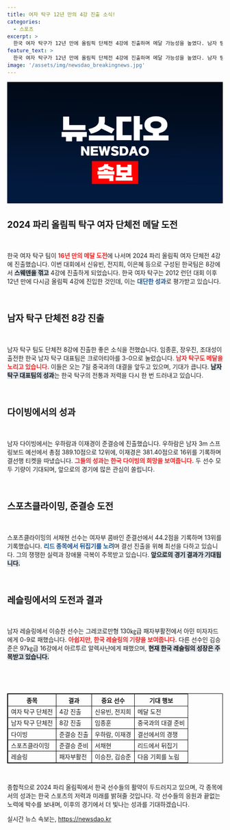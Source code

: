 ```yaml
---
title: 여자 탁구 12년 만의 4강 진출 소식!
categories:
  - 스포츠
excerpt: >
  한국 여자 탁구가 12년 만에 올림픽 단체전 4강에 진출하며 메달 가능성을 높였다. 남자 팀 역시 8강에 올라 세계 최강 중국과의 대결을 앞두고 있으며, 다이빙과 스포츠클라이밍에서도 주목할 만한 성과를 거두고 있다.
feature_text: >
  한국 여자 탁구가 12년 만에 올림픽 단체전 4강에 진출하며 메달 가능성을 높였다. 남자 팀 역시 8강에 올라 세계 최강 중국과의 대결을 앞두고 있으며, 다이빙과 스포츠클라이밍에서도 주목할 만한 성과를 거두고 있다.
image: '/assets/img/newsdao_breakingnews.jpg'
---
```


<p><img src="/assets/img/newsdao_breakingnews.jpg" alt="bookingtag 속보" /></p>

<h2 data-ke-size="size26">2024 파리 올림픽 탁구 여자 단체전 메달 도전</h2>

<p data-ke-size="size16">&nbsp;</p>

<p>한국 여자 탁구 팀이 <b><span style="color: #ee2323;">16년 만의 메달 도전</span></b>에 나서며 2024 파리 올림픽 여자 단체전 4강에 진출했습니다. 이번 대회에서 신유빈, 전지희, 이은혜 등으로 구성된 한국팀은 8강에서 <b><span style="background-color: #21538527;">스웨덴을 꺾고</span></b> 4강에 진출하게 되었습니다. 한국 여자 탁구는 2012 런던 대회 이후 12년 만에 다시금 올림픽 4강에 진입한 것인데, 이는 <b><span style="color: #1a5490;">대단한 성과</span></b>로 평가받고 있습니다.</p>

<p data-ke-size="size16">&nbsp;</p>

<h2 data-ke-size="size26">남자 탁구 단체전 8강 진출</h2>

<p data-ke-size="size16">&nbsp;</p>

<p>남자 탁구 팀도 단체전 8강에 진출한 좋은 소식을 전했습니다. 임종훈, 장우진, 조대성이 출전한 한국 남자 탁구 대표팀은 크로아티아를 3-0으로 눌렀습니다. <b><span style="color: #ee2323;">남자 탁구도 메달을 노리고 있습니다.</span></b> 이들은 오는 7일 중국과의 대결을 앞두고 있으며, 기대가 큽니다. <b><span style="background-color: #21538527;">남자 탁구 대표팀의 성과</span></b>는 한국 탁구의 전통과 저력을 다시 한 번 드러내고 있습니다.</p>

<p data-ke-size="size16">&nbsp;</p>

<h2 data-ke-size="size26">다이빙에서의 성과</h2>

<p data-ke-size="size16">&nbsp;</p>

<p>남자 다이빙에서는 우하람과 이재경이 준결승에 진출했습니다. 우하람은 남자 3m 스프링보드 예선에서 총점 389.10점으로 12위에, 이재경은 381.40점으로 16위를 기록하며 결선행 티켓을 따냈습니다. <b><span style="color: #ee2323;">그들의 성과는 한국 다이빙의 희망을 보여줍니다.</span></b> 두 선수 모두 기량이 기대되며, 앞으로의 경기에 많은 관심이 쏠립니다.</p>

<p data-ke-size="size16">&nbsp;</p>

<h2 data-ke-size="size26">스포츠클라이밍, 준결승 도전</h2>

<p data-ke-size="size16">&nbsp;</p>

<p>스포츠클라이밍의 서채현 선수는 여자부 콤바인 준결선에서 44.2점을 기록하며 13위를 기록했습니다. <b><span style="color: #1a5490;">리드 종목에서 뒤집기를 노려</span></b>며 결선 진출을 위해 최선을 다하고 있습니다. 그의 쟁쟁한 실력과 장애물 극복이 주목받고 있습니다. <b><span style="background-color: #21538527;">앞으로의 경기 결과가 기대됩니다.</span></b></p>

<p data-ke-size="size16">&nbsp;</p>

<h2 data-ke-size="size26">레슬링에서의 도전과 결과</h2>

<p data-ke-size="size16">&nbsp;</p>

<p>남자 레슬링에서 이승찬 선수는 그레코로만형 130㎏급 패자부활전에서 아민 미자자드에게 0-9로 패했습니다. <b><span style="color: #ee2323;">아쉽지만, 한국 레슬링의 기량을 보여줍니다.</span></b> 다른 선수인 김승준은 97㎏급 16강에서 아르투르 알렉사냔에게 패했으며, <b><span style="background-color: #21538527;">현재 한국 레슬링의 성장은 주목받고 있습니다.</span></b> </p>

<p data-ke-size="size16">&nbsp;</p>

<p><br /></p>

<table style="width:100%;border:1px solid black;">
    <tr>
        <th style="border:1px solid black;">종목</th>
        <th style="border:1px solid black;">결과</th>
        <th style="border:1px solid black;">중요 선수</th>
        <th style="border:1px solid black;">기대 행보</th>
    </tr>
    <tr>
        <td style="border:1px solid black;">여자 탁구 단체전</td>
        <td style="border:1px solid black;">4강 진출</td>
        <td style="border:1px solid black;">신유빈, 전지희</td>
        <td style="border:1px solid black;">메달 도전</td>
    </tr>
    <tr>
        <td style="border:1px solid black;">남자 탁구 단체전</td>
        <td style="border:1px solid black;">8강 진출</td>
        <td style="border:1px solid black;">임종훈</td>
        <td style="border:1px solid black;">중국과의 대결 준비</td>
    </tr>
    <tr>
        <td style="border:1px solid black;">다이빙</td>
        <td style="border:1px solid black;">준결승 진출</td>
        <td style="border:1px solid black;">우하람, 이재경</td>
        <td style="border:1px solid black;">결선에서의 경쟁</td>
    </tr>
    <tr>
        <td style="border:1px solid black;">스포츠클라이밍</td>
        <td style="border:1px solid black;">준결승 준비</td>
        <td style="border:1px solid black;">서채현</td>
        <td style="border:1px solid black;">리드에서 뒤집기</td>
    </tr>
    <tr>
        <td style="border:1px solid black;">레슬링</td>
        <td style="border:1px solid black;">패자부활전</td>
        <td style="border:1px solid black;">이승찬, 김승준</td>
        <td style="border:1px solid black;">다음 기회를 노림</td>
    </tr>
</table>

<p data-ke-size="size16">&nbsp;</p>

<p>종합적으로 2024 파리 올림픽에서 한국 선수들의 활약이 두드러지고 있으며, 각 종목에서의 성과는 한국 스포츠의 저력과 미래를 밝혀줄 것입니다. 각 선수들의 응원과 끝없는 노력에 박수를 보내며, 이후의 경기에서 더 빛나는 성과를 기대하겠습니다.</p>
실시간 뉴스 속보는, <a href="https://newsdao.kr" rel="dofollow">https://newsdao.kr</a>


